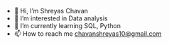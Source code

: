 - 👋 Hi, I’m Shreyas Chavan
- 👀 I’m interested in Data analysis
- 🌱 I’m currently learning SQL, Python
- 📫 How to reach me chavanshreyas10@gmail.com

<!---
Shreyaschavan10/Shreyaschavan10 is a ✨ special ✨ repository because its `README.md` (this file) appears on your GitHub profile.
You can click the Preview link to take a look at your changes.
--->

